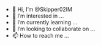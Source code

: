- 👋 Hi, I’m @Skipper02IM
- 👀 I’m interested in ...
- 🌱 I’m currently learning ...
- 💞️ I’m looking to collaborate on ...
- 📫 How to reach me ...

<!---
Skipper02IM/Skipper02IM is a ✨ special ✨ repository because its `README.md` (this file) appears on your GitHub profile.
You can click the Preview link to take a look at your changes.
--->
